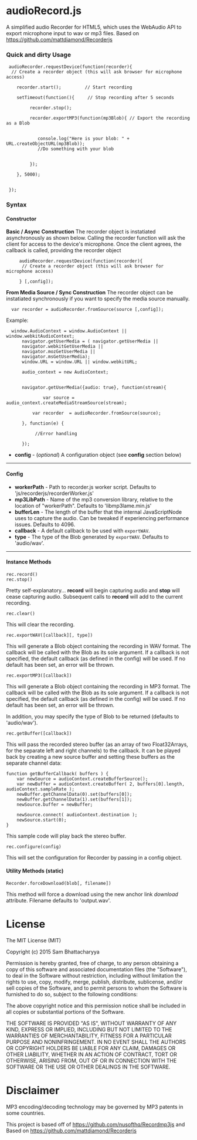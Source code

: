 # audioRecord.js

A simplified audio Recorder for HTML5, which uses the WebAudio API to export microphone input to wav or mp3 files. Based on https://github.com/mattdiamond/Recorderjs



### Quick and dirty Usage


     audioRecorder.requestDevice(function(recorder){
      // Create a recorder object (this will ask browser for microphone access)

		recorder.start();         // Start recording

		setTimeout(function(){     // Stop recording after 5 seconds
	      
			 recorder.stop();

			 recorder.exportMP3(function(mp3Blob){ // Export the recording as a Blob
				  
				   
				console.log("Here is your blob: " + URL.createObjectURL(mp3Blob));
				//Do something with your blob
			       
			 
			 });
			  
		}, 5000);       

            
     });



### Syntax
#### Constructor


**Basic / Async Construction** The recorder object is instatiated asynchronously as shown below. Calling the recorder function will ask the client for access to the device's microphone. Once the client agrees, the callback is called, providing the recorder object


	     audioRecorder.requestDevice(function(recorder){
	      // Create a recorder object (this will ask browser for microphone access)

	     } [,config]);


**From Media Source / Sync Construction**  The recorder object can be instatiated synchronously if you want to specify the media source manually.


      var recorder = audioRecorder.fromSource(source [,config]);

Example:

	  window.AudioContext = window.AudioContext || window.webkitAudioContext;
		  navigator.getUserMedia = ( navigator.getUserMedia ||
		  navigator.webkitGetUserMedia ||
		  navigator.mozGetUserMedia ||
		  navigator.msGetUserMedia);
		  window.URL = window.URL || window.webkitURL;

		  audio_context = new AudioContext;


		  navigator.getUserMedia({audio: true}, function(stream){

		          var source = audio_context.createMediaStreamSource(stream);

			  var recorder  = audioRecorder.fromSource(source);

		  }, function(e) {
  
		       //Error handling
			
		  });



- **config** - (*optional*) A configuration object (see **config** section below)

---------
#### Config


- **workerPath** - Path to recorder.js worker script. Defaults to 'js/recorderjs/recorderWorker.js'
- **mp3LibPath** - Name of the mp3 conversion library, relative to the location of "workerPath". Defaults to 'libmp3lame.min.js'
- **bufferLen** - The length of the buffer that the internal JavaScriptNode uses to capture the audio. Can be tweaked if experiencing performance issues. Defaults to 4096.
- **callback** - A default callback to be used with `exportWAV`.
- **type** - The type of the Blob generated by `exportWAV`. Defaults to 'audio/wav'.

---------
#### Instance Methods

    rec.record()
    rec.stop()

Pretty self-explanatory... **record** will begin capturing audio and **stop** will cease capturing audio. Subsequent calls to **record** will add to the current recording.

    rec.clear()

This will clear the recording.

    rec.exportWAV([callback][, type])

This will generate a Blob object containing the recording in WAV format. The callback will be called with the Blob as its sole argument. If a callback is not specified, the default callback (as defined in the config) will be used. If no default has been set, an error will be thrown.

    rec.exportMP3([callback])

This will generate a Blob object containing the recording in MP3 format. The callback will be called with the Blob as its sole argument. If a callback is not specified, the default callback (as defined in the config) will be used. If no default has been set, an error will be thrown.


In addition, you may specify the type of Blob to be returned (defaults to 'audio/wav').

    rec.getBuffer([callback])

This will pass the recorded stereo buffer (as an array of two Float32Arrays, for the separate left and right channels) to the callback. It can be played back by creating a new source buffer and setting these buffers as the separate channel data:

	function getBufferCallback( buffers ) {
		var newSource = audioContext.createBufferSource();
		var newBuffer = audioContext.createBuffer( 2, buffers[0].length, audioContext.sampleRate );
		newBuffer.getChannelData(0).set(buffers[0]);
		newBuffer.getChannelData(1).set(buffers[1]);
		newSource.buffer = newBuffer;

		newSource.connect( audioContext.destination );
		newSource.start(0);
	}

This sample code will play back the stereo buffer.


    rec.configure(config)

This will set the configuration for Recorder by passing in a config object.

#### Utility Methods (static)

    Recorder.forceDownload(blob[, filename])

This method will force a download using the new anchor link *download* attribute. Filename defaults to 'output.wav'.


License
=======

The MIT License (MIT)

Copyright (c) 2015 Sam Bhattacharyya

Permission is hereby granted, free of charge, to any person obtaining a copy
of this software and associated documentation files (the "Software"), to deal
in the Software without restriction, including without limitation the rights
to use, copy, modify, merge, publish, distribute, sublicense, and/or sell
copies of the Software, and to permit persons to whom the Software is
furnished to do so, subject to the following conditions:

The above copyright notice and this permission notice shall be included in all
copies or substantial portions of the Software.

THE SOFTWARE IS PROVIDED "AS IS", WITHOUT WARRANTY OF ANY KIND, EXPRESS OR
IMPLIED, INCLUDING BUT NOT LIMITED TO THE WARRANTIES OF MERCHANTABILITY,
FITNESS FOR A PARTICULAR PURPOSE AND NONINFRINGEMENT. IN NO EVENT SHALL THE
AUTHORS OR COPYRIGHT HOLDERS BE LIABLE FOR ANY CLAIM, DAMAGES OR OTHER
LIABILITY, WHETHER IN AN ACTION OF CONTRACT, TORT OR OTHERWISE, ARISING FROM,
OUT OF OR IN CONNECTION WITH THE SOFTWARE OR THE USE OR OTHER DEALINGS IN THE
SOFTWARE.


Disclaimer
==========

MP3 encoding/decoding technology may be governed by MP3 patents in some countries.

This project is based off of https://github.com/nusofthq/Recordmp3js and  Based on https://github.com/mattdiamond/Recorderjs
